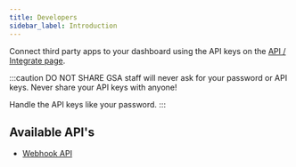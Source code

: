 ```yaml
---
title: Developers
sidebar_label: Introduction
---
```



Connect third party apps to your dashboard using the API keys on the [API / Integrate page](https://dash.gameserverapp.com/configure/api).

:::caution DO NOT SHARE
GSA staff will never ask for your password or API keys. Never share your API keys with anyone!

Handle the API keys like your password.
:::

## Available API's

- [Webhook API](/developers/webhook_api)

